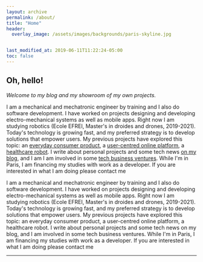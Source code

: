 ```yaml
---
layout: archive
permalink: /about/
title: "Home"
header:
  overlay_image: /assets/images/backgrounds/paris-skyline.jpg


last_modified_at: 2019-06-11T11:22:24-05:00
toc: false
---
```

<h2>Oh, hello!</h2>
<i>Welcome to my blog and my showroom of my own projects.</i>

I am a mechanical and mechatronic engineer by training and I also do software development.
I have worked on projects designing and developing electro-mechanical systems as well as mobile apps.
Right now I am studying robotics (Ecole EFREI, Master's in droides and drones, 2019-2021).
Today's technology is growing fast, and my preferred strategy is to develop solutions that empower users.
My previous projects have explored this topic: an [everyday consumer product](https://thomascarstens.github.io/tech-project/braai-tongs/), a [user-centred online platform](https://thomascarstens.github.io/tech-project/App-for-education/),
a [healthcare robot](https://thomascarstens.github.io/tech-project/Service-robot/). I write about personal projects and some tech news [on my blog](https://thomascarstens.github.io/tags/), and I am I am involved in some [tech business ventures](https://thomascarstens.github.io/business/). While I'm in Paris, I am financing my studies with work as a developer.
If you are interested in what I am doing please contact me

I am a mechanical and mechatronic engineer by training and I also do software development.
I have worked on projects designing and developing electro-mechanical systems as well as mobile apps.
Right now I am studying robotics (Ecole EFREI, Master's in droides and drones, 2019-2021).
Today's technology is growing fast, and my preferred strategy is to develop solutions that empower users.
My previous projects have explored this topic: an everyday consumer product, a user-centred online platform,
a healthcare robot. I write about personal projects and some tech news on my blog, and I am involved in some tech business ventures. While I'm in Paris, I am financing my studies with work as a developer.
If you are interested in what I am doing please contact me

---
